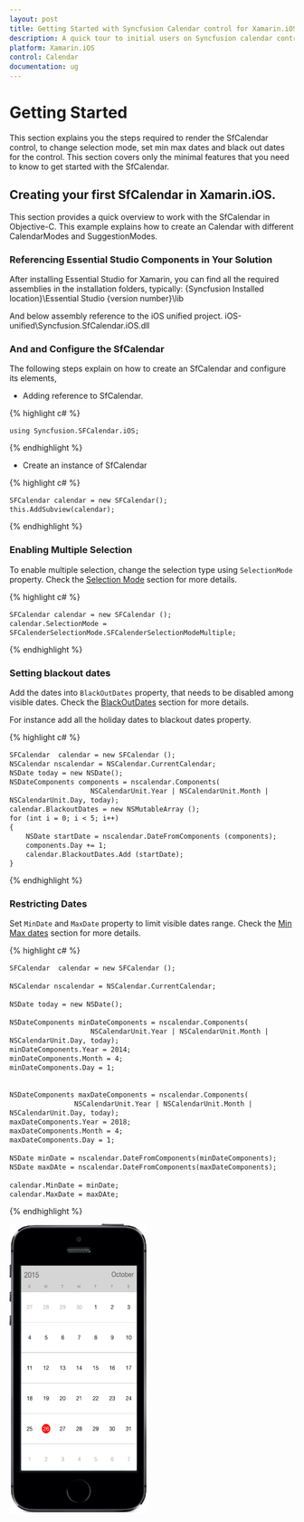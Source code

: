```yaml
---
layout: post
title: Getting Started with Syncfusion Calendar control for Xamarin.iOS
description: A quick tour to initial users on Syncfusion calendar control for Xamarin.iOS platform 
platform: Xamarin.iOS
control: Calendar
documentation: ug
---
```


# Getting Started

This section explains you the steps required to render the SfCalendar control, to change selection mode, set min max dates and black out dates for the control. This section covers only the minimal features that you need to know to get started with the SfCalendar.


## Creating your first SfCalendar in Xamarin.iOS.

This section provides a quick overview to work with the SfCalendar in Objective-C. This example explains how to create an Calendar with different CalendarModes and SuggestionModes.

### Referencing Essential Studio Components in Your Solution

After installing Essential Studio for Xamarin, you can find all the required assemblies in the installation folders, typically:
{Syncfusion Installed location}\Essential Studio {version number}\lib

And below assembly reference to the iOS unified project.
iOS-unified\Syncfusion.SfCalendar.iOS.dll


### And and Configure the SfCalendar

The following steps explain on how to create an SfCalendar and configure its elements,

* Adding reference to SfCalendar.

{% highlight c# %}

	using Syncfusion.SFCalendar.iOS; 

{% endhighlight %}

* Create an instance of SfCalendar
   
{% highlight c# %}
	
	SFCalendar calendar = new SFCalendar();
	this.AddSubview(calendar);
	
{% endhighlight %}

### Enabling Multiple Selection 

To enable multiple selection, change the selection type using `SelectionMode` property. Check the [Selection Mode](http://help.syncfusion.com/android/sfcalendar/selectionmode)  section for more details.

{% highlight c# %}

	SFCalendar calendar = new SFCalendar ();
	calendar.SelectionMode = SFCalenderSelectionMode.SFCalenderSelectionModeMultiple;

{% endhighlight %}

### Setting blackout dates

Add the dates into `BlackOutDates` property, that needs to be disabled among visible dates. Check the [BlackOutDates](http://help.syncfusion.com/android/sfcalendar/blackoutdates) section for more details.

For instance add all the holiday dates to blackout dates property.

{% highlight c# %}

	SFCalendar  calendar = new SFCalendar ();
	NSCalendar nscalendar = NSCalendar.CurrentCalendar;
    NSDate today = new NSDate();
    NSDateComponents components = nscalendar.Components(
						NSCalendarUnit.Year | NSCalendarUnit.Month | NSCalendarUnit.Day, today);
	calendar.BlackoutDates = new NSMutableArray ();
	for (int i = 0; i < 5; i++) 
	{
		NSDate startDate = nscalendar.DateFromComponents (components);
		components.Day += 1;
		calendar.BlackoutDates.Add (startDate);
	}

{% endhighlight %}

### Restricting Dates

Set `MinDate` and `MaxDate` property to limit visible dates range. Check the [Min Max dates](http://help.syncfusion.com/android/sfcalendar/datenavigation-and-gesture#min-max-dates) section for more details.

{% highlight c# %}

	SFCalendar  calendar = new SFCalendar ();

	NSCalendar nscalendar = NSCalendar.CurrentCalendar;

    NSDate today = new NSDate();

    NSDateComponents minDateComponents = nscalendar.Components(
						NSCalendarUnit.Year | NSCalendarUnit.Month | NSCalendarUnit.Day, today);
	minDateComponents.Year = 2014;
    minDateComponents.Month = 4;
	minDateComponents.Day = 1;
				

	NSDateComponents maxDateComponents = nscalendar.Components(
					NSCalendarUnit.Year | NSCalendarUnit.Month | NSCalendarUnit.Day, today);
	maxDateComponents.Year = 2018;
	maxDateComponents.Month = 4;
	maxDateComponents.Day = 1;

	NSDate minDate = nscalendar.DateFromComponents(minDateComponents);
	NSDate maxDAte = nscalendar.DateFromComponents(maxDateComponents);

	calendar.MinDate = minDate;
	calendar.MaxDate = maxDAte;



{% endhighlight %}                                  

![](images/Calendar-iOS.png) 
